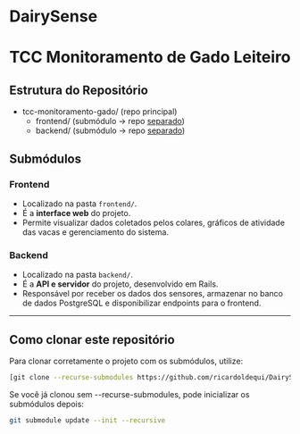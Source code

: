 # DairySense
# TCC Monitoramento de Gado Leiteiro


## Estrutura do Repositório
- tcc-monitoramento-gado/   (repo principal)
  - frontend/   (submódulo → repo [separado](https://github.com/ricardoldequi/frontend-DairySense.git))
  -  backend/    (submódulo → repo [separado](https://github.com/ricardoldequi/backend-DairySense.git))

## Submódulos

### Frontend
- Localizado na pasta `frontend/`.
- É a **interface web** do projeto.
- Permite visualizar dados coletados pelos colares, gráficos de atividade das vacas e gerenciamento do sistema.

### Backend
- Localizado na pasta `backend/`. 
- É a **API e servidor** do projeto, desenvolvido em Rails.
- Responsável por receber os dados dos sensores, armazenar no banco de dados PostgreSQL e disponibilizar endpoints para o frontend.

---

## Como clonar este repositório

Para clonar corretamente o projeto com os submódulos, utilize:

```bash
[git clone --recurse-submodules https://github.com/ricardoldequi/DairySense.git
```
Se você já clonou sem --recurse-submodules, pode inicializar os submódulos depois:

```bash
git submodule update --init --recursive
